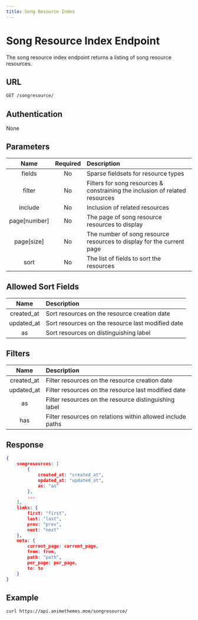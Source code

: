 ```yaml
---
title: Song Resource Index
---
```


# Song Resource Index Endpoint

The song resource index endpoint returns a listing of song resource resources.

## URL

```sh
GET /songresource/
```

## Authentication

None

## Parameters

| Name         | Required | Description                                                                   |
| :----------: | :------: | :---------------------------------------------------------------------------- |
| fields       | No       | Sparse fieldsets for resource types                                           |
| filter       | No       | Filters for song resources & constraining the inclusion of related resources |
| include      | No       | Inclusion of related resources                                                |
| page[number] | No       | The page of song resource resources to display                               |
| page[size]   | No       | The number of song resource resources to display for the current page        |
| sort         | No       | The list of fields to sort the resources                                      |

## Allowed Sort Fields

|    Name    | Description                                       |
| :--------: | :------------------------------------------------ |
| created_at | Sort resources on the resource creation date      |
| updated_at | Sort resources on the resource last modified date |
| as         | Sort resources on distinguishing label            |

## Filters

|    Name    | Description                                                |
| :--------: | :--------------------------------------------------------- |
| created_at | Filter resources on the resource creation date             |
| updated_at | Filter resources on the resource last modified date        |
| as         | Filter resources on the resource distinguishing label      |
| has        | Filter resources on relations within allowed include paths |

## Response

```json
{
    songresources: [
        {
            created_at: "created_at",
            updated_at: "updated_at",
            as: "as"
        },
        ...
    ],
    links: {
        first: "first",
        last: "last",
        prev: "prev",
        next: "next"
    },
    meta: {
        current_page: current_page,
        from: from,
        path: "path",
        per_page: per_page,
        to: to
    }
}
```

## Example

```bash
curl https://api.animethemes.moe/songresource/
```
